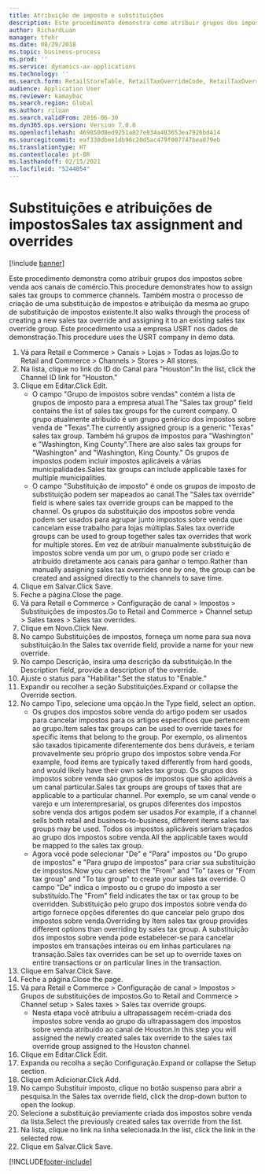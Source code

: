 ```yaml
---
title: Atribuição de imposto e substituições
description: Este procedimento demonstra como atribuir grupos dos impostos sobre venda aos canais de comércio.
author: RichardLuan
manager: tfehr
ms.date: 08/29/2018
ms.topic: business-process
ms.prod: ''
ms.service: dynamics-ax-applications
ms.technology: ''
ms.search.form: RetailStoreTable, RetailTaxOverrideCode, RetailTaxOverrideGroup
audience: Application User
ms.reviewer: kamaybac
ms.search.region: Global
ms.author: riluan
ms.search.validFrom: 2016-06-30
ms.dyn365.ops.version: Version 7.0.0
ms.openlocfilehash: 469850d8ed9251a827e834a483653ea7926bd414
ms.sourcegitcommit: eaf330dbee1db96c20d5ac479f007747bea079eb
ms.translationtype: HT
ms.contentlocale: pt-BR
ms.lasthandoff: 02/15/2021
ms.locfileid: "5244054"
---
```

# <a name="sales-tax-assignment-and-overrides"></a><span data-ttu-id="9732d-103"> Substituições e atribuições de impostos</span><span class="sxs-lookup"><span data-stu-id="9732d-103">Sales tax assignment and overrides</span></span>

[!include [banner](../../includes/banner.md)]

<span data-ttu-id="9732d-104">Este procedimento demonstra como atribuir grupos dos impostos sobre venda aos canais de comércio.</span><span class="sxs-lookup"><span data-stu-id="9732d-104">This procedure demonstrates how to assign sales tax groups to commerce channels.</span></span> <span data-ttu-id="9732d-105">Também mostra o processo de criação de uma substituição de impostos e atribuição da mesma ao grupo de substituição de impostos existente.</span><span class="sxs-lookup"><span data-stu-id="9732d-105">It also walks through the process of creating a new sales tax override and assigning it to an existing sales tax override group.</span></span> <span data-ttu-id="9732d-106">Este procedimento usa a empresa USRT nos dados de demonstração.</span><span class="sxs-lookup"><span data-stu-id="9732d-106">This procedure uses the USRT company in demo data.</span></span>

1. <span data-ttu-id="9732d-107">Vá para Retail e Commerce > Canais > Lojas > Todas as lojas.</span><span class="sxs-lookup"><span data-stu-id="9732d-107">Go to Retail and Commerce > Channels > Stores > All stores.</span></span>
2. <span data-ttu-id="9732d-108">Na lista, clique no link do ID do Canal para "Houston".</span><span class="sxs-lookup"><span data-stu-id="9732d-108">In the list, click the Channel ID link for "Houston."</span></span>
3. <span data-ttu-id="9732d-109">Clique em Editar.</span><span class="sxs-lookup"><span data-stu-id="9732d-109">Click Edit.</span></span>
    * <span data-ttu-id="9732d-110">O campo "Grupo de impostos sobre vendas" contém a lista de grupos de imposto para a empresa atual.</span><span class="sxs-lookup"><span data-stu-id="9732d-110">The "Sales tax group" field contains the list of sales tax groups for the current company.</span></span> <span data-ttu-id="9732d-111">O grupo atualmente atribuído é um grupo genérico dos impostos sobre venda de "Texas".</span><span class="sxs-lookup"><span data-stu-id="9732d-111">The currently assigned group is a generic "Texas" sales tax group.</span></span> <span data-ttu-id="9732d-112">Também há grupos de impostos para "Washington" e "Washington, King County".</span><span class="sxs-lookup"><span data-stu-id="9732d-112">There are also sales tax groups for "Washington" and "Washington, King County."</span></span> <span data-ttu-id="9732d-113">Os grupos de impostos podem incluir impostos aplicáveis a várias municipalidades.</span><span class="sxs-lookup"><span data-stu-id="9732d-113">Sales tax groups can include applicable taxes for multiple municipalities.</span></span>  
    * <span data-ttu-id="9732d-114">O campo "Substituição de imposto" é onde os grupos de imposto de substituição podem ser mapeados ao canal.</span><span class="sxs-lookup"><span data-stu-id="9732d-114">The "Sales tax override" field is where sales tax override groups can be mapped to the channel.</span></span> <span data-ttu-id="9732d-115">Os grupos da substituição dos impostos sobre venda podem ser usados para agrupar junto impostos sobre venda que cancelam esse trabalho para lojas múltiplas.</span><span class="sxs-lookup"><span data-stu-id="9732d-115">Sales tax override groups can be used to group together sales tax overrides that work for multiple stores.</span></span> <span data-ttu-id="9732d-116">Em vez de atribuir manualmente substituição de impostos sobre venda um por um, o grupo pode ser criado e atribuído diretamente aos canais para ganhar o tempo.</span><span class="sxs-lookup"><span data-stu-id="9732d-116">Rather than manually assigning sales tax overrides one by one, the group can be created and assigned directly to the channels to save time.</span></span>  
4. <span data-ttu-id="9732d-117">Clique em Salvar.</span><span class="sxs-lookup"><span data-stu-id="9732d-117">Click Save.</span></span>
5. <span data-ttu-id="9732d-118">Feche a página.</span><span class="sxs-lookup"><span data-stu-id="9732d-118">Close the page.</span></span>
6. <span data-ttu-id="9732d-119">Vá para Retail e Commerce > Configuração de canal > Impostos > Substituições de impostos.</span><span class="sxs-lookup"><span data-stu-id="9732d-119">Go to Retail and Commerce > Channel setup > Sales taxes > Sales tax overrides.</span></span>
7. <span data-ttu-id="9732d-120">Clique em Novo.</span><span class="sxs-lookup"><span data-stu-id="9732d-120">Click New.</span></span>
8. <span data-ttu-id="9732d-121">No campo Substituições de impostos, forneça um nome para sua nova substituição.</span><span class="sxs-lookup"><span data-stu-id="9732d-121">In the Sales tax override field, provide a name for your new override.</span></span>
9. <span data-ttu-id="9732d-122">No campo Descrição, insira uma descrição da substituição.</span><span class="sxs-lookup"><span data-stu-id="9732d-122">In the Description field, provide a description of the override.</span></span>
10. <span data-ttu-id="9732d-123">Ajuste o status para "Habilitar".</span><span class="sxs-lookup"><span data-stu-id="9732d-123">Set the status to "Enable."</span></span>
11. <span data-ttu-id="9732d-124">Expandir ou recolher a seção Substituições.</span><span class="sxs-lookup"><span data-stu-id="9732d-124">Expand or collapse the Override section.</span></span>
12. <span data-ttu-id="9732d-125">No campo Tipo, selecione uma opção.</span><span class="sxs-lookup"><span data-stu-id="9732d-125">In the Type field, select an option.</span></span>
    * <span data-ttu-id="9732d-126">Os grupos dos impostos sobre venda do artigo podem ser usados para cancelar impostos para os artigos específicos que pertencem ao grupo.</span><span class="sxs-lookup"><span data-stu-id="9732d-126">Item sales tax groups can be used to override taxes for specific items that belong to the group.</span></span> <span data-ttu-id="9732d-127">Por exemplo, os alimentos são taxados tipicamente diferentemente dos bens duráveis, e teriam provavelmente seu próprio grupo dos impostos sobre venda.</span><span class="sxs-lookup"><span data-stu-id="9732d-127">For example, food items are typically taxed differently from hard goods, and would likely have their own sales tax group.</span></span> <span data-ttu-id="9732d-128">Os grupos dos impostos sobre venda são grupos de impostos que são aplicáveis a um canal particular.</span><span class="sxs-lookup"><span data-stu-id="9732d-128">Sales tax groups are groups of taxes that are applicable to a particular channel.</span></span> <span data-ttu-id="9732d-129">Por exemplo, se um canal vende o varejo e um interempresarial, os grupos diferentes dos impostos sobre venda dos artigos podem ser usados.</span><span class="sxs-lookup"><span data-stu-id="9732d-129">For example, if a channel sells both retail and business-to-business, different items sales tax groups may be used.</span></span> <span data-ttu-id="9732d-130">Todos os impostos aplicáveis seriam traçados ao grupo dos impostos sobre venda.</span><span class="sxs-lookup"><span data-stu-id="9732d-130">All the applicable taxes would be mapped to the sales tax group.</span></span>  
    * <span data-ttu-id="9732d-131">Agora você pode selecionar "De" e "Para" impostos ou "Do grupo de impostos" e "Para grupo de impostos" para criar sua substituição de impostos.</span><span class="sxs-lookup"><span data-stu-id="9732d-131">Now you can select the "From" and "To" taxes or "From tax group" and "To tax group" to create your sales tax override.</span></span> <span data-ttu-id="9732d-132">O campo "De" indica o imposto ou o grupo do imposto a ser substituído.</span><span class="sxs-lookup"><span data-stu-id="9732d-132">The "From" field indicates the tax or tax group to be overridden.</span></span> <span data-ttu-id="9732d-133">Substituição pelo grupo dos impostos sobre venda do artigo fornece opções diferentes do que cancelar pelo grupo dos impostos sobre venda.</span><span class="sxs-lookup"><span data-stu-id="9732d-133">Overriding by Item sales tax group provides different options than overriding by sales tax group.</span></span> <span data-ttu-id="9732d-134">A substituição dos impostos sobre venda pode estabelecer-se para cancelar impostos em transações inteiras ou em linhas particulares na transação.</span><span class="sxs-lookup"><span data-stu-id="9732d-134">Sales tax overrides can be set up to override taxes on entire transactions or on particular lines in the transaction.</span></span>  
13. <span data-ttu-id="9732d-135">Clique em Salvar.</span><span class="sxs-lookup"><span data-stu-id="9732d-135">Click Save.</span></span>
14. <span data-ttu-id="9732d-136">Feche a página.</span><span class="sxs-lookup"><span data-stu-id="9732d-136">Close the page.</span></span>
15. <span data-ttu-id="9732d-137">Vá para Retail e Commerce > Configuração de canal > Impostos > Grupos de substituições de impostos.</span><span class="sxs-lookup"><span data-stu-id="9732d-137">Go to Retail and Commerce > Channel setup > Sales taxes > Sales tax override groups.</span></span>
    * <span data-ttu-id="9732d-138">Nesta etapa você atribuiu a ultrapassagem recém-criada dos impostos sobre venda ao grupo da ultrapassagem dos impostos sobre venda atribuído ao canal de Houston.</span><span class="sxs-lookup"><span data-stu-id="9732d-138">In this step you will assigned the newly created sales tax override to the sales tax override group assigned to the Houston channel.</span></span>  
16. <span data-ttu-id="9732d-139">Clique em Editar.</span><span class="sxs-lookup"><span data-stu-id="9732d-139">Click Edit.</span></span>
17. <span data-ttu-id="9732d-140">Expanda ou recolha a seção Configuração.</span><span class="sxs-lookup"><span data-stu-id="9732d-140">Expand or collapse the Setup section.</span></span>
18. <span data-ttu-id="9732d-141">Clique em Adicionar.</span><span class="sxs-lookup"><span data-stu-id="9732d-141">Click Add.</span></span>
19. <span data-ttu-id="9732d-142">No campo Substituir imposto, clique no botão suspenso para abrir a pesquisa.</span><span class="sxs-lookup"><span data-stu-id="9732d-142">In the Sales tax override field, click the drop-down button to open the lookup.</span></span>
20. <span data-ttu-id="9732d-143">Selecione a substituição previamente criada dos impostos sobre venda da lista.</span><span class="sxs-lookup"><span data-stu-id="9732d-143">Select the previously created sales tax override from the list.</span></span>
21. <span data-ttu-id="9732d-144">Na lista, clique no link na linha selecionada.</span><span class="sxs-lookup"><span data-stu-id="9732d-144">In the list, click the link in the selected row.</span></span>
22. <span data-ttu-id="9732d-145">Clique em Salvar.</span><span class="sxs-lookup"><span data-stu-id="9732d-145">Click Save.</span></span>



[!INCLUDE[footer-include](../../../includes/footer-banner.md)]